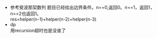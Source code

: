 - 参考斐波那契数列
题目已经给出边界条件。n==0,返回0。n==1，返回1，n==2也返回1。  
res=helper(n-1)+helper(n-2)+helper(n-3)  
- dp  
用recursion超时也是没谁了
